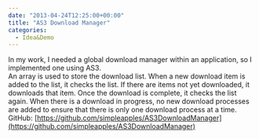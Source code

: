 ```yaml
---
date: "2013-04-24T12:25:00+00:00"
title: "AS3 Download Manager"
categories:
  - Idea&Demo
---
```


In my work, I needed a global download manager within an application, so I implemented one using AS3.  
An array is used to store the download list. When a new download item is added to the list, it checks the list. If there are items not yet downloaded, it downloads that item. Once the download is complete, it checks the list again. When there is a download in progress, no new download processes are added to ensure that there is only one download process at a time.  
GitHub: [https://github.com/simpleapples/AS3DownloadManager](https://github.com/simpleapples/AS3DownloadManager)